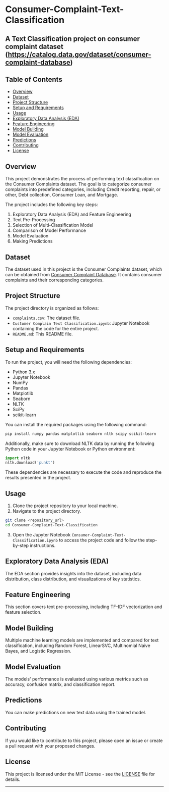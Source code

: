 # Consumer-Complaint-Text-Classification
A Text Classification project on consumer complaint dataset (https://catalog.data.gov/dataset/consumer-complaint-database)
---



## Table of Contents

- [Overview](#overview)
- [Dataset](#dataset)
- [Project Structure](#project-structure)
- [Setup and Requirements](#setup-and-requirements)
- [Usage](#usage)
- [Exploratory Data Analysis (EDA)](#exploratory-data-analysis-eda)
- [Feature Engineering](#feature-engineering)
- [Model Building](#model-building)
- [Model Evaluation](#model-evaluation)
- [Predictions](#predictions)
- [Contributing](#contributing)
- [License](#license)

## Overview

This project demonstrates the process of performing text classification on the Consumer Complaints dataset. The goal is to categorize consumer complaints into predefined categories, including Credit reporting, repair, or other, Debt collection, Consumer Loan, and Mortgage.

The project includes the following key steps:
1. Exploratory Data Analysis (EDA) and Feature Engineering
2. Text Pre-Processing
3. Selection of Multi-Classification Model
4. Comparison of Model Performance
5. Model Evaluation
6. Making Predictions

## Dataset

The dataset used in this project is the Consumer Complaints dataset, which can be obtained from [Consumer Complaint Database](https://catalog.data.gov/dataset/consumer-complaint-database). It contains consumer complaints and their corresponding categories.

## Project Structure

The project directory is organized as follows:
- `complaints.csv`: The dataset file.
- `Customer Complain Text Classification.ipynb`: Jupyter Notebook containing the code for the entire project.
- `README.md`: This README file.


## Setup and Requirements

To run the project, you will need the following dependencies:

- Python 3.x
- Jupyter Notebook
- NumPy
- Pandas
- Matplotlib
- Seaborn
- NLTK
- SciPy
- scikit-learn

You can install the required packages using the following command:

```bash
pip install numpy pandas matplotlib seaborn nltk scipy scikit-learn
```

Additionally, make sure to download NLTK data by running the following Python code in your Jupyter Notebook or Python environment:

```python
import nltk
nltk.download('punkt')
```

These dependencies are necessary to execute the code and reproduce the results presented in the project.

## Usage

1. Clone the project repository to your local machine.
2. Navigate to the project directory.

```bash
git clone <repository_url>
cd Consumer-Complaint-Text-Classification
```

3. Open the Jupyter Notebook `Consumer-Complaint-Text-Classification.ipynb` to access the project code and follow the step-by-step instructions.

## Exploratory Data Analysis (EDA)

The EDA section provides insights into the dataset, including data distribution, class distribution, and visualizations of key statistics.

## Feature Engineering

This section covers text pre-processing, including TF-IDF vectorization and feature selection.

## Model Building

Multiple machine learning models are implemented and compared for text classification, including Random Forest, LinearSVC, Multinomial Naive Bayes, and Logistic Regression.

## Model Evaluation

The models' performance is evaluated using various metrics such as accuracy, confusion matrix, and classification report.

## Predictions

You can make predictions on new text data using the trained model.

## Contributing

If you would like to contribute to this project, please open an issue or create a pull request with your proposed changes.

## License

This project is licensed under the MIT License - see the [LICENSE](LICENSE) file for details.

---

